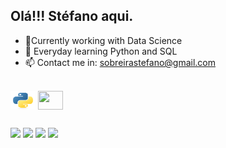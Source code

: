 ## Olá!!! Stéfano aqui.

- 🔭Currently working with Data Science
- 🌱 Everyday learning Python and SQL
- 📫 Contact me in: sobreirastefano@gmail.com


<div style="display: inline_block"><br>
  <img align="center"  height="30" width="40" src="https://raw.githubusercontent.com/devicons/devicon/master/icons/python/python-original.svg">
  <img align="center"  height="30" width="40" src="https://cdn.jsdelivr.net/gh/devicons/devicon/icons/sqlalchemy/sqlalchemy-original.svg">
</div>
  
  ##
 
<div> 
  <a href="https://www.instagram.com/stefanolucca.oficial/" target="_blank"><img src="https://img.shields.io/badge/-Instagram-%23E4405F?style=for-the-badge&logo=instagram&logoColor=white" target="_blank"></a>
  <a href = "mailto:sobreirastefano@gmail.com"><img src="https://img.shields.io/badge/Gmail-D14836?style=for-the-badge&logo=gmail&logoColor=white" target="_blank"></a>
  <a href = "https://t.me/StefanoLucca"><img src="https://img.shields.io/badge/Telegram-2CA5E0?style=for-the-badge&logo=telegram&logoColor=white" target="_blank"></a>
  <a href = "https://www.linkedin.com/in/stefano-lucca-6675a0275/"><img src="https://img.shields.io/badge/LinkedIn-0077B5?style=for-the-badge&logo=linkedin&logoColor=white"
</div>
